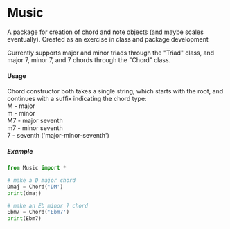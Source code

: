 # Music

A package for creation of chord and note objects (and maybe scales eventually).  Created as an exercise in class and package development

Currently supports major and minor triads through the "Triad" class, and major 7, minor 7, and 7 chords through the "Chord" class.

#### Usage
Chord constructor both takes a single string, which starts with the root, and continues with a suffix indicating the chord type:  
M - major  
m - minor  
M7 - major seventh  
m7 - minor seventh  
7 - seventh ('major-minor-seventh')  

##### Example
```python
from Music import *

# make a D major chord
Dmaj = Chord('DM')
print(dmaj)

# make an Eb minor 7 chord
Ebm7 = Chord('Ebm7')
print(Ebm7)
```
